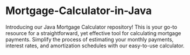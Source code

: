 # Mortgage-Calculator-in-Java
Introducing our Java Mortgage Calculator repository! This is your go-to resource for a straightforward, yet effective tool for calculating mortgage payments. Simplify the process of estimating your monthly payments, interest rates, and amortization schedules with our easy-to-use calculator.
